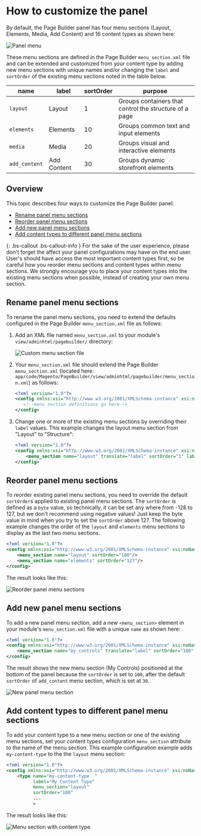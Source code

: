 # How to customize the panel

By default, the Page Builder panel has four menu sections (Layout, Elements, Media, Add Content) and 16 content types as shown here:

![Panel menu](../images/panel-horizontal-default.png)

These menu sections are defined in the Page Builder `menu_section.xml` file and can be extended and customized from your content type by adding new menu sections with unique names and/or changing the `label` and `sortOrder` of the existing menu sections noted in the table below.

| name          | label       | sortOrder | purpose                                                |
| ------------- | ----------- | --------- | ------------------------------------------------------ |
| `layout`      | Layout      | 1         | Groups containers that control the structure of a page |
| `elements`    | Elements    | 10        | Groups common text and input elements                  |
| `media`       | Media       | 20        | Groups visual and interactive elements                 |
| `add_content` | Add Content | 30        | Groups dynamic storefront elements                     |

## Overview

This topic describes four ways to customize the Page Builder panel:

- [Rename panel menu sections](#rename-panel-menu-sections)
- [Reorder panel menu sections](#reorder-panel-menu-sections)
- [Add new panel menu sections](#add-new-panel-menu-sections)
- [Add content types to different panel menu sections](#add-content-types-to-different-panel-menu-sections)

{: .bs-callout .bs-callout-info }
For the sake of the user experience, please don't forget the affect your panel configurations may have on the end user. User's should have access the most important content types first, so be careful how you reorder menu sections and content types within menu sections. We strongly encourage you to place your content types into the existing menu sections when possible, instead of creating your own menu section.

## Rename panel menu sections

To rename the panel menu sections, you need to extend the defaults configured in the Page Builder `menu_section.xml` file as follows:

1. Add an XML file named `menu_section.xml` to your module's `view/adminhtml/pagebuilder/` directory:

    ![Custom menu section file](../images/custom-menu-section-file.png)

2. Your `menu_section.xml` file should extend the Page Builder `menu_section.xml` (located here: `app/code/Magento/PageBuilder/view/adminhtml/pagebuilder/menu_section.xml`) as follows:

    ```xml
    <?xml version="1.0"?>
    <config xmlns:xsi="http://www.w3.org/2001/XMLSchema-instance" xsi:noNamespaceSchemaLocation="urn:magento:module:Magento_PageBuilder:etc/menu_section.xsd">
       <!--menu section definitions go here-->
    </config>
    ```

3. Change one or more of the existing menu sections by overriding their `label` values. This example changes the layout menu section from "Layout" to "Structure":

    ```xml
    <?xml version="1.0"?>
    <config xmlns:xsi="http://www.w3.org/2001/XMLSchema-instance" xsi:noNamespaceSchemaLocation="urn:magento:module:Magento_PageBuilder:etc/menu_section.xsd">
        <menu_section name="layout" translate="label" sortOrder="1" label="Structure"/>
    </config>
    ```

## Reorder panel menu sections

To reorder existing panel menu sections, you need to override the default `sortOrder`s applied to existing panel menu sections. The `sortOrder` is defined as a `byte` value, so technically, it can be set any where from -128 to 127, but we don't recommend using negative values! Just keep the byte value in mind when you try to set the `sortOrder` above 127. The following example changes the order of the `layout` and `elements` menu sections to display as the last two menu sections.

```xml
<?xml version="1.0"?>
<config xmlns:xsi="http://www.w3.org/2001/XMLSchema-instance" xsi:noNamespaceSchemaLocation="urn:magento:module:Magento_PageBuilder:etc/menu_sections.xsd">
    <menu_section name="layout" sortOrder="100"/>
    <menu_section name="elements" sortOrder="127"/>
</config>
```

The result looks like this:

![Reorder panel menu sections](../images/panel-reorder-menu-sections.png)

## Add new panel menu sections

To add a new panel menu section, add a new `<menu_section>` element  in your module's `menu_section.xml` file with a unique `name` as shown here:

```xml
<?xml version="1.0"?>
<config xmlns:xsi="http://www.w3.org/2001/XMLSchema-instance" xsi:noNamespaceSchemaLocation="urn:magento:module:Magento_PageBuilder:etc/menu_sections.xsd">
    <menu_section name="my_controls" translate="label" sortOrder="100" label="My Controls"/>
</config>
```

The result shows the new menu section (My Controls) positioned at the bottom of the panel because the `sortOrder` is set to `100`, after the default `sortOrder` of `add_content` menu section, which is set at `30`.

![New panel menu section](../images/panel-menu-section-new.png)

## Add content types to different panel menu sections

To add your content type to a new menu section or one of the existing menu sections, set your content types configuration `menu_section` attribute to the name of the menu section. This example configuration example adds `my-content-type` to the the `layout` menu section:

```xml
<?xml version="1.0"?>
<config xmlns:xsi="http://www.w3.org/2001/XMLSchema-instance" xsi:noNamespaceSchemaLocation="urn:magento:module:Magento_PageBuilder:etc/content_type.xsd">
    <type name="my-content-type  "
          label="My Content Type"
          menu_section="layout"
          sortOrder="100"
          ...
          >
```

The result looks like this:

![Menu section with content type](../images/menu-section-with-content-type.png)
